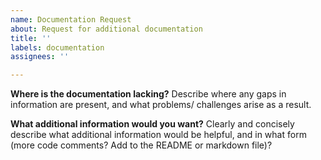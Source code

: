 ```yaml
---
name: Documentation Request
about: Request for additional documentation
title: ''
labels: documentation
assignees: ''

---
```


**Where is the documentation lacking?**
Describe where any gaps in information are present, and what problems/ challenges arise as a result.

**What additional information would you want?**
Clearly and concisely describe what additional information would be helpful, and in what form (more code comments? Add to the README or markdown file)?
